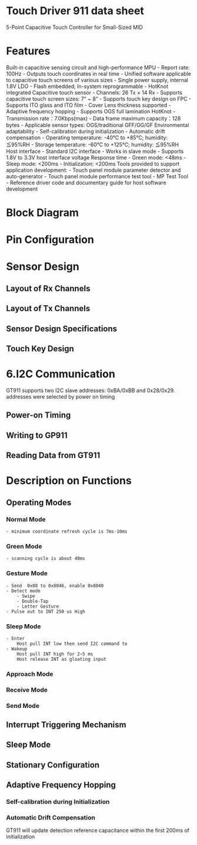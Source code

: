 # Touch Driver 911 data sheet
5-Point Capacitive Touch Controller for Small-Sized MID

# Features
Built-in capacitive sensing circuit and high-performance MPU
    - Report rate: 100Hz
    - Outputs touch coordinates in real time
    - Unified software applicable to capacitive touch screens of various sizes
    - Single power supply, internal 1.8V LDO
    - Flash embedded; In-system reprogrammable
    - HotKnot integrated
Capacitive touch sensor
    - Channels: 26 Tx × 14 Rx
    - Supports capacitive touch screen sizes: 7” ~ 8”
    - Supports touch key design on FPC
    - Supports ITO glass and ITO film
    - Cover Lens thickness supported
    - Adaptive frequency hopping
    - Supports OGS full lamination
HotKnot
    - Transmission rate：7.0Kbps(max)
    - Data frame maximum capacity：128 bytes
    - Applicable sensor types: OGS/traditional GFF/GG/GF
Environmental adaptability
    - Self-calibration during initialization
    - Automatic drift compensation
    - Operating temperature: -40℃ to +85℃; humidity: ≦95%RH
    - Storage temperature: -60℃ to +125℃; humidity: ≦95%RH
Host interface
    - Standard I2C interface
    - Works in slave mode
    - Supports 1.8V to 3.3V host interface voltage
Response time
    - Green mode: <48ms
    - Sleep mode: <200ms
    - Initialization: <200ms
Tools provided to support application development:
    - Touch panel module parameter detector and auto-generator
    - Touch panel module performance test tool
    - MP Test Tool
    - Reference driver code and documentary guide for host software development
# Block  Diagram
# Pin Configuration
# Sensor Design
## Layout of Rx Channels
## Layout of Tx Channels
## Sensor Design Specifications
## Touch Key Design
# 6.I2C Communication
GT911 supports two I2C slave addresses: 0xBA/0xBB and 0x28/0x29.
addresses were selected by power on timing
## Power-on Timing
## Writing  to GP911
## Reading Data from  GT911

# Description on Functions
## Operating Modes
### Normal Mode
    - minimum coordinate refresh cycle is 7ms-10ms
### Green Mode
    - scanning cycle is about 40ms
### Gesture Mode 
    - Send  0x08 to 0x8046, enable 0x8040
    - Detect mode
        - Swipe 
        - Double-Tap
        - Letter Gesture
    - Pulse out to INT 250 us High        
### Sleep Mode
    - Enter
        Host pull INT low then send I2C command to
    - Wakeup
        Host pull INT high for 2~5 ms
        Host release INT as gloating input
### Approach Mode
### Receive Mode
### Send Mode
## Interrupt Triggering Mechanism
## Sleep Mode
## Stationary Configuration
## Adaptive Frequency Hopping
### Self-calibration during Initialization
### Automatic Drift Compensation
GT911 will update detection reference capacitance within the first 200ms of initialization
